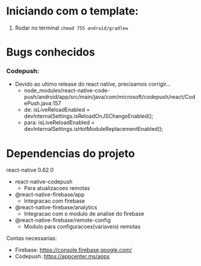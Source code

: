 # Iniciando com o template:

1. Rodar no terminal `chmod 755 android/gradlew`

# Bugs conhecidos

### Codepush:

- Devido ao ultimo release do react native, precisamos corrigir...
    - node_modules/react-native-code-push/android/app/src/main/java/com/microsoft/codepush/react/CodePush.java:157
    - de: isLiveReloadEnabled = devInternalSettings.isReloadOnJSChangeEnabled();
    - para: isLiveReloadEnabled = devInternalSettings.isHotModuleReplacementEnabled();

# Dependencias do projeto

react-native 0.62.0

- react-native-codepush
  - Para atualizacoes remotas
- @react-native-firebase/app
  - Integracao com firebase
- @react-native-firebase/analytics
  - Integracao com o modulo de analise do firebase
- @react-native-firebase/remote-config
  - Modulo para configuracoes(variaveis) remotas


Contas necessarias:
- Firebase: https://console.firebase.google.com/
- Codepush: https://appcenter.ms/apps 